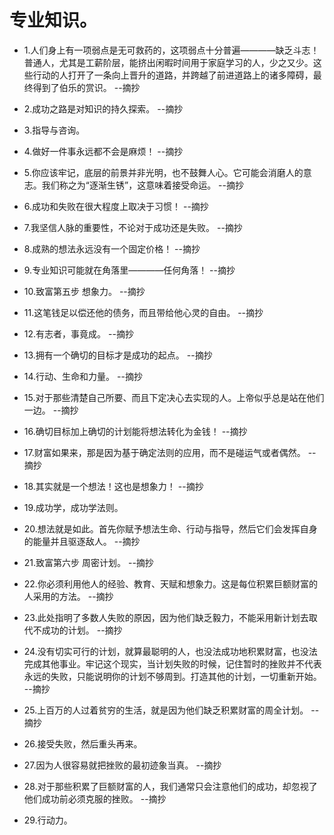# 专业知识。

- 1.人们身上有一项弱点是无可救药的，这项弱点十分普遍————缺乏斗志！普通人，尤其是工薪阶层，能挤出闲暇时间用于家庭学习的人，少之又少。这些行动的人打开了一条向上晋升的道路，并跨越了前进道路上的诸多障碍，最终得到了伯乐的赏识。 --摘抄

- 2.成功之路是对知识的持久探索。 --摘抄

- 3.指导与咨询。

- 4.做好一件事永远都不会是麻烦！ --摘抄

- 5.你应该牢记，底层的前景并非光明，也不鼓舞人心。它可能会消磨人的意志。我们称之为“逐渐生锈”，这意味着接受命运。 --摘抄

- 6.成功和失败在很大程度上取决于习惯！ --摘抄

- 7.我坚信人脉的重要性，不论对于成功还是失败。 --摘抄

- 8.成熟的想法永远没有一个固定价格！ --摘抄

- 9.专业知识可能就在角落里————任何角落！ --摘抄

- 10.致富第五步 想象力。 --摘抄

- 11.这笔钱足以偿还他的债务，而且带给他心灵的自由。 --摘抄

- 12.有志者，事竟成。 --摘抄

- 13.拥有一个确切的目标才是成功的起点。 --摘抄

- 14.行动、生命和力量。 --摘抄

- 15.对于那些清楚自己所要、而且下定决心去实现的人。上帝似乎总是站在他们一边。 --摘抄

- 16.确切目标加上确切的计划能将想法转化为金钱！ --摘抄

- 17.财富如果来，那是因为基于确定法则的应用，而不是碰运气或者偶然。 --摘抄

- 18.其实就是一个想法！这也是想象力！ --摘抄

- 19.成功学，成功学法则。

- 20.想法就是如此。首先你赋予想法生命、行动与指导，然后它们会发挥自身的能量并且驱逐敌人。 --摘抄

- 21.致富第六步 周密计划。 --摘抄

- 22.你必须利用他人的经验、教育、天赋和想象力。这是每位积累巨额财富的人采用的方法。 --摘抄

- 23.此处指明了多数人失败的原因，因为他们缺乏毅力，不能采用新计划去取代不成功的计划。 --摘抄

- 24.没有切实可行的计划，就算最聪明的人，也没法成功地积累财富，也没法完成其他事业。牢记这个现实，当计划失败的时候，记住暂时的挫败并不代表永远的失败，只能说明你的计划不够周到。打造其他的计划，一切重新开始。 --摘抄

- 25.上百万的人过着贫穷的生活，就是因为他们缺乏积累财富的周全计划。 --摘抄

- 26.接受失败，然后重头再来。

- 27.因为人很容易就把挫败的最初迹象当真。 --摘抄

- 28.对于那些积累了巨额财富的人，我们通常只会注意他们的成功，却忽视了他们成功前必须克服的挫败。 --摘抄

- 29.行动力。
